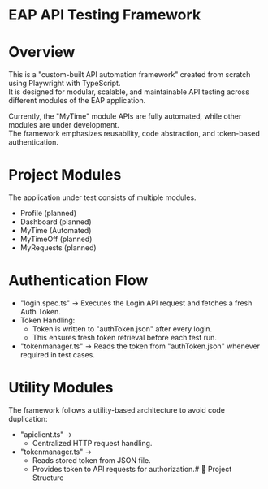 # EAP API Testing Framework

# Overview
This is a "custom-built API automation framework" created from scratch using Playwright with TypeScript.  
It is designed for modular, scalable, and maintainable API testing across different modules of the EAP application.

Currently, the "MyTime" module APIs are fully automated, while other modules are under development.  
The framework emphasizes reusability, code abstraction, and token-based authentication.

# Project Modules
The application under test consists of multiple modules.  
- Profile (planned)  
- Dashboard (planned)  
- MyTime  (Automated) 
- MyTimeOff (planned)  
- MyRequests (planned)

# Authentication Flow
- "login.spec.ts" → Executes the Login API request and fetches a fresh Auth Token.  
- Token Handling: 
  - Token is written to "authToken.json" after every login.  
  - This ensures fresh token retrieval before each test run.  
- "tokenmanager.ts" → Reads the token from "authToken.json" whenever required in test cases.

# Utility Modules
The framework follows a utility-based architecture to avoid code duplication:
- "apiclient.ts" →  
  - Centralized HTTP request handling.  
- "tokenmanager.ts" →  
  - Reads stored token from JSON file.  
  - Provides token to API requests for authorization.# 📁 Project Structure
